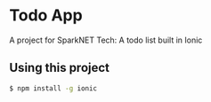 Todo App 
=====================

A project for SparkNET Tech: A todo list built in Ionic

## Using this project

```bash
$ npm install -g ionic
```


